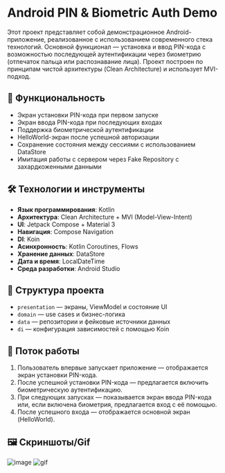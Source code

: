 # Android PIN & Biometric Auth Demo

Этот проект представляет собой демонстрационное Android-приложение, реализованное с использованием современного стека технологий. Основной функционал — установка и ввод PIN-кода с возможностью последующей аутентификации через биометрию (отпечаток пальца или распознавание лица). Проект построен по принципам чистой архитектуры (Clean Architecture) и использует MVI-подход.

## 🧹 Функциональность

* Экран установки PIN-кода при первом запуске
* Экран ввода PIN-кода при последующих входах
* Поддержка биометрической аутентификации
* HelloWorld-экран после успешной авторизации
* Сохранение состояния между сессиями с использованием DataStore
* Имитация работы с сервером через Fake Repository с захардкоженными данными

## 🛠️ Технологии и инструменты

* **Язык программирования**: Kotlin
* **Архитектура**: Clean Architecture + MVI (Model-View-Intent)
* **UI**: Jetpack Compose + Material 3
* **Навигация**: Compose Navigation
* **DI**: Koin
* **Асинхронность**: Kotlin Coroutines, Flows
* **Хранение данных**: DataStore
* **Дата и время**: LocalDateTime
* **Среда разработки**: Android Studio

## 🔧 Структура проекта

* `presentation` — экраны, ViewModel и состояние UI
* `domain` — use cases и бизнес-логика
* `data` — репозитории и фейковые источники данных
* `di` — конфигурация зависимостей с помощью Koin

## 🔄 Поток работы

1. Пользователь впервые запускает приложение — отображается экран установки PIN-кода.
2. После успешной установки PIN-кода — предлагается включить биометрическую аутентификацию.
3. При следующих запусках — показывается экран ввода PIN-кода или, если включена биометрия, предлагается вход с её помощью.
4. После успешного входа — отображается основной экран (HelloWorld).

## 🖼 Скриншоты/Gif
![image](https://github.com/user-attachments/assets/f5538787-a5bc-4723-b8d7-badd18cbc8af)
![gif](https://github.com/user-attachments/assets/bb7d950a-7852-4782-92fa-4b060a4a3ad3)



